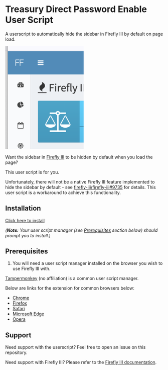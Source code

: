 # Treasury Direct Password Enable User Script

A userscript to automatically hide the sidebar in Firefly III by default on page load.

<img src="FireflyIII_collapsed_sidebar.png" alt="TreasuryDirect.gov Login Screen" width="250px"/>

Want the sidebar in <a href="https://www.firefly-iii.org/">Firefly III</a> to be hidden by default when you load the page?

This user script is for you.

Unfortunately, there will not be a native Firefly III feature implemented to hide the sidebar by default - see <a href="https://github.com/firefly-iii/firefly-iii/issues/9735">firefly-iii/firefly-iii#9735</a> for details. This user script is a workaround to achieve this functionality.

## Installation

[Click here to install](https://raw.githubusercontent.com/ChrisCarini/firefly-iii-hide-sidebar-by-default-userscript/main/firefly-iii-hide-sidebar-by-default.user.js)

_(**Note:** Your user script manager (see [Prerequisites](#Prerequisites) section below) should prompt you to install.)_

## Prerequisites

1) You will need a user script manager installed on the browser you wish to use Firefly III with.

[Tampermonkey](https://www.tampermonkey.net/) (no affiliation) is a common user script manager.

Below are links for the extension for common browsers below:

- [Chrome](https://chrome.google.com/webstore/detail/tampermonkey/dhdgffkkebhmkfjojejmpbldmpobfkfo)
- [Firefox](https://addons.mozilla.org/en-US/firefox/addon/tampermonkey/)
- [Safari](https://apps.apple.com/app/apple-store/id1482490089)
- [Microsoft Edge](https://microsoftedge.microsoft.com/addons/detail/tampermonkey/iikmkjmpaadaobahmlepeloendndfphd)
- [Opera](https://addons.opera.com/en/extensions/details/tampermonkey-beta/)

## Support

Need support with the userscript? Feel free to open an issue on this repository.

Need support with Firefly III? Please refer to the [Firefly III documentation](https://docs.firefly-iii.org/).